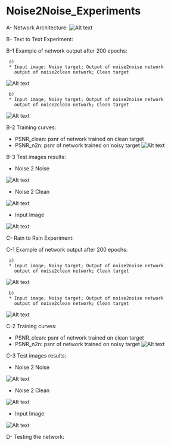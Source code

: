 # Noise2Noise_Experiments

A-  Network Architecture:
![Alt text](images/Network.png?raw=true "Network architecture")


B- Text to Text Experiment:
    
B-1 Example of network output after 200 epochs:

     a)
     * Input image; Noisy target; Output of noise2noise network 
       output of noise2clean network; Clean target

![Alt text](images/t2t.png?raw=true "Network output")

     b)
     * Input image; Noisy target; Output of noise2noise network 
       output of noise2clean network; Clean target
![Alt text](images/t2t2.png?raw=true "Network output")


B-2 Training curves:

* PSNR_clean: psnr of network trained on clean target
* PSNR_n2n: psnr of network trained on noisy target
![Alt text](images/t2t.svg?raw=true "training curve")

B-3 Test images results:

* Noise 2 Noise

![Alt text](results/t2t/test_latest/images/1000_A_fake_B_n.png?raw=true "test image noise 2 noise")

* Noise 2 Clean

![Alt text](results/t2t/test_latest/images/1000_A_fake_B_c.png?raw=true "test image noise 2 clean")

* Input Image

![Alt text](results/t2t/test_latest/images/1000_A_real_A1.png?raw=true "test image noise 2 noise")


C- Rain to Rain Experiment:
    
C-1 Example of network output after 200 epochs:

     a)
     * Input image; Noisy target; Output of noise2noise network 
       output of noise2clean network; Clean target

![Alt text](images/r2n_example.png?raw=true "Network output")

     b)
     * Input image; Noisy target; Output of noise2noise network 
       output of noise2clean network; Clean target
![Alt text](images/r2r2.png?raw=true "Network output")


C-2 Training curves:

* PSNR_clean: psnr of network trained on clean target
* PSNR_n2n: psnr of network trained on noisy target
![Alt text](images/r2r_training.png?raw=true "training curve")

C-3 Test images results:

* Noise 2 Noise

![Alt text](results/r2r/test_latest/images/1000_3_fake_B_n.png?raw=true "test image noise 2 noise")

* Noise 2 Clean

![Alt text](results/r2r/test_latest/images/1000_3_fake_B_c.png?raw=true "test image noise 2 clean")

* Input Image

![Alt text](results/r2r/test_latest/images/1000_3_real_A1.png?raw=true "test image noise 2 noise")




D- Testing the network:
